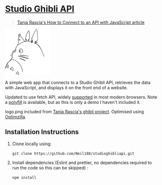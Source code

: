 # [Studio Ghibli API](https://github.com/Neil188)

> [Tania Rascia's How to Connect to an API with JavaScript article](https://www.taniarascia.com/how-to-connect-to-an-api-with-javascript/)

![Logo of the project](./dist/images/ghibliapp.png)

A simple web app that connects to a Studio Ghibli API, retrieves the data with JavaScript, and displays it on the front end of a website.

Updated to use fetch API, widely [supported](https://caniuse.com/#feat=fetch) in most modern browsers.
Note a [polyfill](https://github.com/github/fetch) is available, but as this is only a demo I haven't included it.

logo.png included from [Tania Rascia's ghibli project](https://github.com/taniarascia/sandbox/tree/master/ghibli).
Optimised using [Optimzilla](http://optimizilla.com/).

## Installation Instructions

1. Clone locally using:

    `git clone https://github.com/Neil188/studioghibliapi.git`

2. Install dependencies (Eslint and prettier, no dependencies required to run the code so this can be skipped) :

    `npm install`
